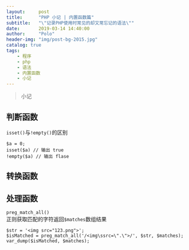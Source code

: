 ```yaml
---
layout:     post
title:      "PHP 小记 | 内置函数篇"
subtitle:   "\"记录PHP使用时常见的却又常忘记的语法\""
date:       2019-03-14 14:40:00
author:     "Polo"
header-img: "img/post-bg-2015.jpg"
catalog: true
tags:
    - 程序
    - php
    - 语法
    - 内置函数
    - 小记
---
```


> 小记 

## 判断函数  
`isset()`与`!empty()`的区别

    $a = 0;
    isset($a) // 输出 true
    !empty($a) // 输出 flase

## 转换函数  


## 处理函数
`preg_match_all()`  
正则获取匹配的字符返回`$matches`数组结果

    $str = '<img src="123.png">';
    $isMatched = preg_match_all('/<img\ssrc=\".\">/', $str, $matches);
    var_dump($isMatched, $matches);


